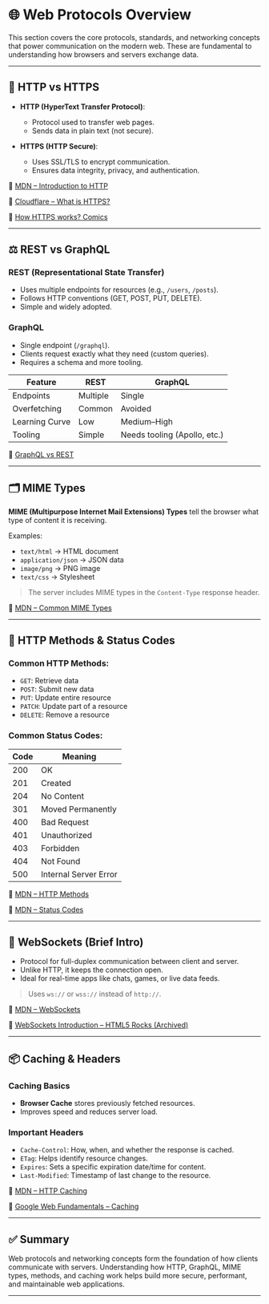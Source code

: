 # 🌐 Web Protocols Overview

This section covers the core protocols, standards, and networking concepts that power communication on the modern web. These are fundamental to understanding how browsers and servers exchange data.

---

## 🔐 HTTP vs HTTPS

- **HTTP (HyperText Transfer Protocol)**:

  - Protocol used to transfer web pages.
  - Sends data in plain text (not secure).

- **HTTPS (HTTP Secure)**:

  - Uses SSL/TLS to encrypt communication.
  - Ensures data integrity, privacy, and authentication.

🔗 [MDN – Introduction to HTTP](https://developer.mozilla.org/en-US/docs/Web/HTTP/Overview)

🔗 [Cloudflare – What is HTTPS?](https://www.cloudflare.com/learning/ssl/what-is-https/)

🔗 [How HTTPS works? Comics](https://howhttps.works/)

---

## ⚖️ REST vs GraphQL

### REST (Representational State Transfer)

- Uses multiple endpoints for resources (e.g., `/users`, `/posts`).
- Follows HTTP conventions (GET, POST, PUT, DELETE).
- Simple and widely adopted.

### GraphQL

- Single endpoint (`/graphql`).
- Clients request exactly what they need (custom queries).
- Requires a schema and more tooling.

| Feature        | REST     | GraphQL                      |
| -------------- | -------- | ---------------------------- |
| Endpoints      | Multiple | Single                       |
| Overfetching   | Common   | Avoided                      |
| Learning Curve | Low      | Medium–High                  |
| Tooling        | Simple   | Needs tooling (Apollo, etc.) |

🔗 [GraphQL vs REST](https://aws.amazon.com/compare/the-difference-between-graphql-and-rest/)

---

## 🗂️ MIME Types

**MIME (Multipurpose Internet Mail Extensions) Types** tell the browser what type of content it is receiving.

Examples:

- `text/html` → HTML document
- `application/json` → JSON data
- `image/png` → PNG image
- `text/css` → Stylesheet

> The server includes MIME types in the `Content-Type` response header.

🔗 [MDN – Common MIME Types](https://developer.mozilla.org/en-US/docs/Web/HTTP/Basics_of_HTTP/MIME_types/Common_types)

---

## 🧾 HTTP Methods & Status Codes

### Common HTTP Methods:

- `GET`: Retrieve data
- `POST`: Submit new data
- `PUT`: Update entire resource
- `PATCH`: Update part of a resource
- `DELETE`: Remove a resource

### Common Status Codes:

| Code | Meaning               |
| ---- | --------------------- |
| 200  | OK                    |
| 201  | Created               |
| 204  | No Content            |
| 301  | Moved Permanently     |
| 400  | Bad Request           |
| 401  | Unauthorized          |
| 403  | Forbidden             |
| 404  | Not Found             |
| 500  | Internal Server Error |

🔗 [MDN – HTTP Methods](https://developer.mozilla.org/en-US/docs/Web/HTTP/Methods)

🔗 [MDN – Status Codes](https://developer.mozilla.org/en-US/docs/Web/HTTP/Status)

---

## 🔌 WebSockets (Brief Intro)

- Protocol for full-duplex communication between client and server.
- Unlike HTTP, it keeps the connection open.
- Ideal for real-time apps like chats, games, or live data feeds.

> Uses `ws://` or `wss://` instead of `http://`.

🔗 [MDN – WebSockets](https://developer.mozilla.org/en-US/docs/Web/API/WebSockets_API)

🔗 [WebSockets Introduction – HTML5 Rocks (Archived)](https://www.html5rocks.com/en/tutorials/websockets/basics/)

---

## 📦 Caching & Headers

### Caching Basics

- **Browser Cache** stores previously fetched resources.
- Improves speed and reduces server load.

### Important Headers

- `Cache-Control`: How, when, and whether the response is cached.
- `ETag`: Helps identify resource changes.
- `Expires`: Sets a specific expiration date/time for content.
- `Last-Modified`: Timestamp of last change to the resource.

🔗 [MDN – HTTP Caching](https://developer.mozilla.org/en-US/docs/Web/HTTP/Caching)

🔗 [Google Web Fundamentals – Caching](https://web.dev/http-cache/)

---

## ✅ Summary

Web protocols and networking concepts form the foundation of how clients communicate with servers. Understanding how HTTP, GraphQL, MIME types, methods, and caching work helps build more secure, performant, and maintainable web applications.

---

